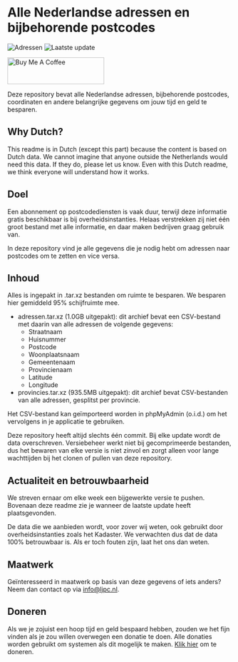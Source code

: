 # Alle Nederlandse adressen en bijbehorende postcodes

![Adressen](https://img.shields.io/badge/adressen-9.679.504-brightgreen) ![Laatste update](https://img.shields.io/badge/laatste%20update-01--11--2025-brightgreen)

<a href="https://www.buymeacoffee.com/Lars-" target="_blank"><img src="https://cdn.buymeacoffee.com/buttons/v2/default-orange.png" alt="Buy Me A Coffee" height="60" style="height: 60px !important;width: 217px !important;" ></a>

Deze repository bevat alle Nederlandse adressen, bijbehorende postcodes, coordinaten en andere belangrijke gegevens om jouw tijd en geld te besparen.

## Why Dutch?

This readme is in Dutch (except this part) because the content is based on Dutch data. We cannot imagine that anyone outside the Netherlands would need this data. If they do, please let us know. Even with this Dutch readme, we think
everyone will understand how it works.

## Doel

Een abonnement op postcodediensten is vaak duur, terwijl deze informatie gratis beschikbaar is bij overheidsinstanties. Helaas verstrekken zij niet één groot bestand met alle informatie, en daar maken bedrijven graag gebruik van.

In deze repository vind je alle gegevens die je nodig hebt om adressen naar postcodes om te zetten en vice versa.

## Inhoud

Alles is ingepakt in .tar.xz bestanden om ruimte te besparen. We besparen hier gemiddeld 95% schijfruimte mee.

- adressen.tar.xz (1.0GB uitgepakt): dit archief bevat een CSV-bestand met daarin van alle adressen de volgende gegevens:
    - Straatnaam
    - Huisnummer
    - Postcode
    - Woonplaatsnaam
    - Gemeentenaam
    - Provincienaam
    - Latitude
    - Longitude
- provincies.tar.xz (935.5MB uitgepakt): dit archief bevat CSV-bestanden van alle adressen, gesplitst per provincie.

Het CSV-bestand kan geïmporteerd worden in phpMyAdmin (o.i.d.) om het vervolgens in je applicatie te gebruiken.

Deze repository heeft altijd slechts één commit. Bij elke update wordt de data overschreven. Versiebeheer werkt niet bij gecomprimeerde bestanden, dus het bewaren van elke versie is niet zinvol en zorgt alleen voor lange wachttijden bij het
clonen of pullen van deze repository.

## Actualiteit en betrouwbaarheid

We streven ernaar om elke week een bijgewerkte versie te pushen. Bovenaan deze readme zie je wanneer de laatste update heeft plaatsgevonden.

De data die we aanbieden wordt, voor zover wij weten, ook gebruikt door overheidsinstanties zoals het Kadaster. We verwachten dus dat de data 100% betrouwbaar is. Als er toch fouten zijn, laat het ons dan weten.

## Maatwerk

Geïnteresseerd in maatwerk op basis van deze gegevens of iets anders? Neem dan contact op
via [info@ljpc.nl](mailto:info@ljpc.nl?subject=Postcode%20repository).

## Doneren

Als we je zojuist een hoop tijd en geld bespaard hebben, zouden we het fijn vinden als je zou willen overwegen een
donatie te doen. Alle donaties worden gebruikt om systemen als dit mogelijk te
maken. [Klik hier](https://www.buymeacoffee.com/Lars-) om te doneren.
